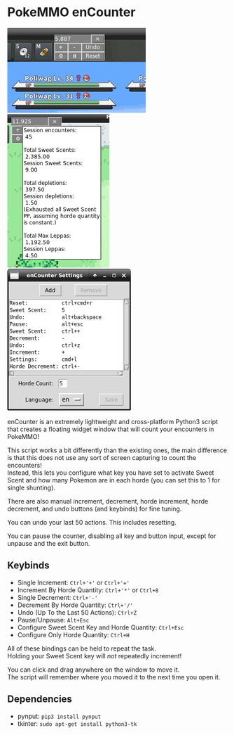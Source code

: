 # PokeMMO enCounter
![screenshot](https://raw.githubusercontent.com/noglass/pokemmo-enCounter/main/screenshot.png)  
![screenshot2](https://raw.githubusercontent.com/noglass/pokemmo-enCounter/main/screenshot2.png)  
![screenshot3](https://raw.githubusercontent.com/noglass/pokemmo-enCounter/main/screenshot3.png)  

enCounter is an extremely lightweight and cross-platform Python3 script that creates a floating widget window that will count your encounters in PokeMMO!  

This script works a bit differently than the existing ones, the main difference is that this does not use any sort of screen capturing to count the encounters!  
Instead, this lets you configure what key you have set to activate Sweet Scent and how many Pokemon are in each horde (you can set this to 1 for single shunting).  

There are also manual increment, decrement, horde increment, horde decrement, and undo buttons (and keybinds) for fine tuning.  

You can undo your last 50 actions. This includes resetting.  

You can pause the counter, disabling all key and button input, except for unpause and the exit button.

## Keybinds
* Single Increment: `Ctrl+'+'` or `Ctrl+'='`
* Increment By Horde Quantity: `Ctrl+'*'` or `Ctrl+8`
* Single Decrement: `Ctrl+'-'`
* Decrement By Horde Quantity: `Ctrl+'/'`
* Undo (Up To the Last 50 Actions): `Ctrl+Z`
* Pause/Unpause: `Alt+Esc`
* Configure Sweet Scent Key and Horde Quantity: `Ctrl+Esc`
* Configure Only Horde Quantity: `Ctrl+H`

All of these bindings can be held to repeat the task.  
Holding your Sweet Scent key will *not* repeatedly increment!  

You can click and drag anywhere on the window to move it.  
The script will remember where you moved it to the next time you open it.

## Dependencies
* pynput: `pip3 install pynput`
* tkinter: `sudo apt-get install python3-tk`

